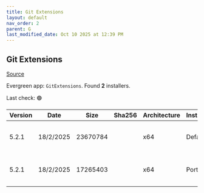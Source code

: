 ```yaml
---
title: Git Extensions
layout: default
nav_order: 2
parent: G
last_modified_date: Oct 10 2025 at 12:39 PM
---
```


## Git Extensions

[Source](https://github.com/gitextensions/gitextensions)

Evergreen app: `GitExtensions`. Found **2** installers.

Last check: 🟢

| Version | Date      | Size     | Sha256 | Architecture | InstallerType | Type | URI                                                                                                                                                                                                                                                          |
| ------- | --------- | -------- | ------ | ------------ | ------------- | ---- | ------------------------------------------------------------------------------------------------------------------------------------------------------------------------------------------------------------------------------------------------------------ |
| 5.2.1   | 18/2/2025 | 23670784 |        | x64          | Default       | msi  | [https://github.com/gitextensions/gitextensions/releases/download/v5.2.1/GitExtensions-x64-5.2.1.18061-0d74cfdc3.msi](https://github.com/gitextensions/gitextensions/releases/download/v5.2.1/GitExtensions-x64-5.2.1.18061-0d74cfdc3.msi)                   |
| 5.2.1   | 18/2/2025 | 17265403 |        | x64          | Portable      | zip  | [https://github.com/gitextensions/gitextensions/releases/download/v5.2.1/GitExtensions-Portable-x64-5.2.1.18061-0d74cfdc3.zip](https://github.com/gitextensions/gitextensions/releases/download/v5.2.1/GitExtensions-Portable-x64-5.2.1.18061-0d74cfdc3.zip) |
